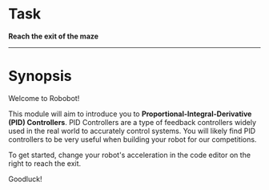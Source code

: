 # Task

**Reach the exit of the maze**

***

# Synopsis

Welcome to Robobot!

This module will aim to introduce you to **Proportional-Integral-Derivative (PID) Controllers**. PID Controllers are a type of feedback controllers widely used in the real world to accurately control systems. You will likely find PID controllers to be very useful when building your robot for our competitions.

To get started, change your robot's acceleration in the code editor on the right to reach the exit.

Goodluck!

